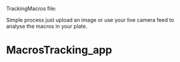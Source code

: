 TrackingMacros file:


Simple process just upload an image or use your live camera feed to analyse the macros in your plate. 

# MacrosTracking_app
